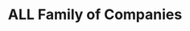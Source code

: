 ---
title: "ALL Family of Companies"
url: /independence/all-family-of-companies/
shop: storage rental
---
